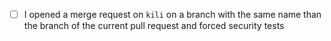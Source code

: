 - [ ] I opened a merge request on `kili` on a branch with the same name than the branch of the current pull request and forced security tests

